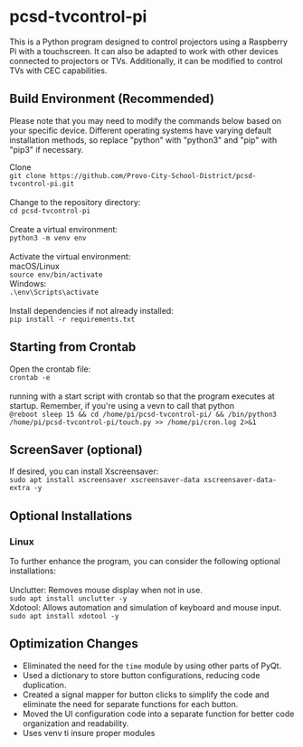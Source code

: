 # pcsd-tvcontrol-pi
This is a Python program designed to control projectors using a Raspberry Pi with a touchscreen. It can also be adapted to work with other devices connected to projectors or TVs. Additionally, it can be modified to control TVs with CEC capabilities.

## Build Environment (Recommended)
Please note that you may need to modify the commands below based on your specific device. Different operating systems have varying default installation methods, so replace "python" with "python3" and "pip" with "pip3" if necessary.

Clone <br>
```git clone https://github.com/Provo-City-School-District/pcsd-tvcontrol-pi.git``` <br>
<br>
Change to the repository directory: <br>
```cd pcsd-tvcontrol-pi``` <br>
<br>
Create a virtual environment: <br>
```python3 -m venv env``` <br>
<br>
Activate the virtual environment: <br>
macOS/Linux <br>
```source env/bin/activate``` <br>
Windows: <br>
```.\env\Scripts\activate``` <br>
<br>
Install dependencies if not already installed:<br>
```pip install -r requirements.txt``` <br>

## Starting from Crontab
Open the crontab file:<br>
```crontab -e``` <br>
<br>
running with a start script with crontab so that the program executes at startup. Remember, if you're using a vevn to call that python<br>
```@reboot sleep 15 && cd /home/pi/pcsd-tvcontrol-pi/ && /bin/python3 /home/pi/pcsd-tvcontrol-pi/touch.py >> /home/pi/cron.log 2>&1``` <br>

## ScreenSaver (optional) 
If desired, you can install Xscreensaver: <br>
```sudo apt install xscreensaver xscreensaver-data xscreensaver-data-extra -y``` <br>

## Optional Installations
### Linux
To further enhance the program, you can consider the following optional installations: <br>
<br>
Unclutter: Removes mouse display when not in use. <br>
```sudo apt install unclutter -y``` <br>
Xdotool: Allows automation and simulation of keyboard and mouse input. <br>
```sudo apt install xdotool -y``` <br>


## Optimization Changes

- Eliminated the need for the `time` module by using other parts of PyQt.
- Used a dictionary to store button configurations, reducing code duplication.
- Created a signal mapper for button clicks to simplify the code and eliminate the need for separate functions for each button.
- Moved the UI configuration code into a separate function for better code organization and readability.
- Uses venv ti insure proper modules
